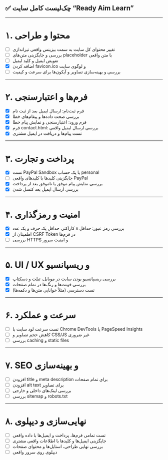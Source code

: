 ## ✅ چک‌لیست کامل سایت “Ready Aim Learn”

---

# ۱. محتوا و طراحی
- [ ] تغییر محتوای کل سایت به سمت بیزینس واقعی تیراندازی  
- [ ] بررسی و جایگزینی متن‌های placeholder با متن واقعی
- [ ] تعویض ایمیل و کلید ایمیل 
- [x] اضافه کردن favicon.ico و لوگوی سایت  
- [ ] بررسی و بهینه‌سازی تصاویر و آیکون‌ها برای سرعت و کیفیت  

---

# ۲. فرم‌ها و اعتبارسنجی
- [X] فرم ثبت‌نام: ارسال ایمیل بعد از ثبت نام  
- [x] بررسی صحت داده‌ها و پیغام‌های خطا  
- [x] فرم ورود: اعتبارسنجی و نمایش پیام خطا  
- [x] فرم contact.html: بررسی ارسال ایمیل واقعی  
- [x] تست پیام‌ها و دریافت در ایمیل مشتری  

---

# ۳. پرداخت و تجارت
- [x] تست PayPal Sandbox با یک حساب personal  
- [ ] جایگزینی کلیدها با کلیدهای واقعی PayPal  
- [x] بررسی نمایش پیام موفق یا ناموفق بعد از پرداخت
- [x] بررسی ارسال ایمیل بعد کنسل شدن 

---

# ۴. امنیت و رمزگذاری
- [x] بررسی رمز عبور: حداقل ۸ کاراکتر، حداقل یک حرف و یک عدد  
- [x] اطمینان از CSRF Token در فرم‌ها  
- [ ] بررسی HTTPS و امنیت سرور  

---

# ۵. UI / UX و ریسپانسیو
- [x] بررسی ریسپانسیو بودن سایت در موبایل، تبلت و دسکتاپ  
- [x] بررسی فونت‌ها و رنگ‌ها در تمام صفحات  
- [x] تست دسترسی (مثلاً خوانایی متن‌ها و دکمه‌ها)  

---

# ۶. سرعت و عملکرد
- [ ] تست سرعت لود سایت با Chrome DevTools یا PageSpeed Insights  
- [ ] کاهش حجم تصاویر و CSS/JS غیر ضروری  
- [ ] بررسی caching و static files  

---

# ۷. SEO و بهینه‌سازی
- [ ] افزودن title و meta description برای تمام صفحات  
- [ ] افزودن alt text برای تصاویر  
- [ ] بررسی لینک‌های داخلی و خارجی  
- [ ] بررسی sitemap و robots.txt  

---

# ۸. نهایی‌سازی و دیپلوی
- [ ] تست تمامی فرم‌ها، پرداخت و ایمیل‌ها با داده واقعی  
- [ ] جایگزینی ایمیل‌ها و کلیدها با اطلاعات واقعی مشتری  
- [ ] بررسی نهایی طراحی، استایل‌ها و محتوای صفحات  
- [ ] دیپلوی روی سرور واقعی
